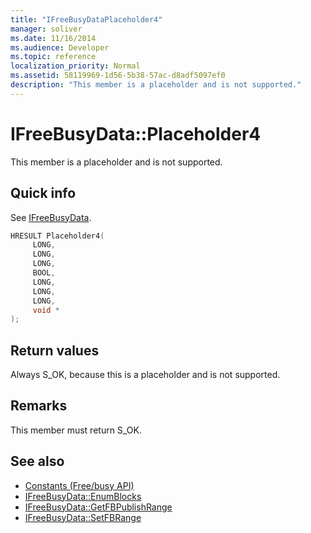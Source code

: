 ```yaml
---
title: "IFreeBusyDataPlaceholder4"
manager: soliver
ms.date: 11/16/2014
ms.audience: Developer
ms.topic: reference
localization_priority: Normal
ms.assetid: 58119969-1d56-5b38-57ac-d8adf5097ef0
description: "This member is a placeholder and is not supported."
---
```


# IFreeBusyData::Placeholder4

This member is a placeholder and is not supported.
  
## Quick info

See [IFreeBusyData](ifreebusydata.md).
  
```cpp
HRESULT Placeholder4( 
     LONG, 
     LONG,  
     LONG,  
     BOOL, 
     LONG, 
     LONG,  
     LONG, 
     void * 
);

```

## Return values

Always S_OK, because this is a placeholder and is not supported.
  
## Remarks

This member must return S_OK.
  
## See also

- [Constants (Free/busy API)](constants-free-busy-api.md)
- [IFreeBusyData::EnumBlocks](ifreebusydata-enumblocks.md)
- [IFreeBusyData::GetFBPublishRange](ifreebusydata-getfbpublishrange.md)
- [IFreeBusyData::SetFBRange](ifreebusydata-setfbrange.md)

